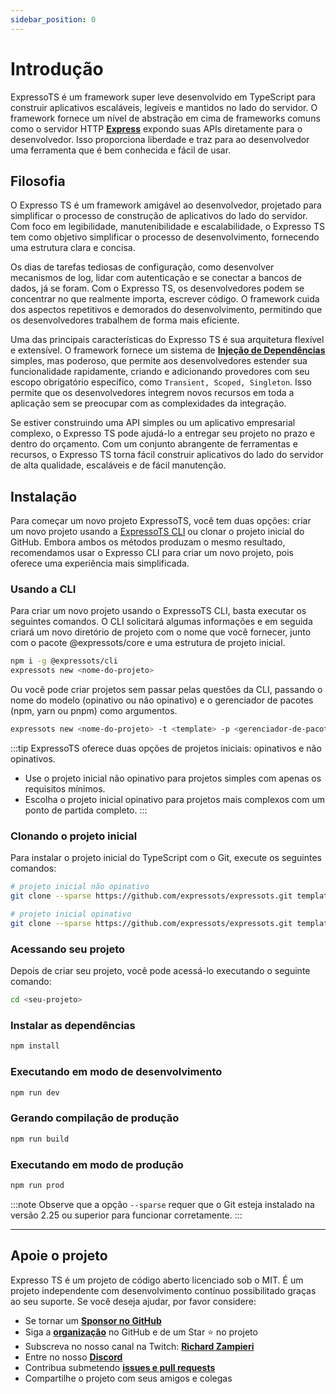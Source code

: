 ```yaml
---
sidebar_position: 0
---
```


# Introdução

ExpressoTS é um framework super leve desenvolvido em TypeScript para construir aplicativos escaláveis, legíveis e mantidos no lado do servidor.
O framework fornece um nível de abstração em cima de frameworks comuns como o servidor HTTP **[Express](https://expressjs.com/)** expondo suas APIs diretamente para o desenvolvedor. Isso proporciona liberdade e traz para ao desenvolvedor uma ferramenta que é bem conhecida e fácil de usar.

## Filosofia

O Expresso TS é um framework amigável ao desenvolvedor, projetado para simplificar o processo de construção de aplicativos do lado do servidor. Com foco em legibilidade, manutenibilidade e escalabilidade, o Expresso TS tem como objetivo simplificar o processo de desenvolvimento, fornecendo uma estrutura clara e concisa.

Os dias de tarefas tediosas de configuração, como desenvolver mecanismos de log, lidar com autenticação e se conectar a bancos de dados, já se foram. Com o Expresso TS, os desenvolvedores podem se concentrar no que realmente importa, escrever código. O framework cuida dos aspectos repetitivos e demorados do desenvolvimento, permitindo que os desenvolvedores trabalhem de forma mais eficiente.

Uma das principais características do Expresso TS é sua arquitetura flexível e extensível. O framework fornece um sistema de **[Injeção de Dependências](di.md)** simples, mas poderoso, que permite aos desenvolvedores estender sua funcionalidade rapidamente, criando e adicionando provedores com seu escopo obrigatório específico, como `Transient, Scoped, Singleton`. Isso permite que os desenvolvedores integrem novos recursos em toda a aplicação sem se preocupar com as complexidades da integração.

Se estiver construindo uma API simples ou um aplicativo empresarial complexo, o Expresso TS pode ajudá-lo a entregar seu projeto no prazo e dentro do orçamento. Com um conjunto abrangente de ferramentas e recursos, o Expresso TS torna fácil construir aplicativos do lado do servidor de alta qualidade, escaláveis e de fácil manutenção.

## Instalação

Para começar um novo projeto ExpressoTS, você tem duas opções: criar um novo projeto usando a [ExpressoTS CLI](../cli/overview.md) ou clonar o projeto inicial do GitHub. Embora ambos os métodos produzam o mesmo resultado, recomendamos usar o Expresso CLI para criar um novo projeto, pois oferece uma experiência mais simplificada.

### Usando a CLI

Para criar um novo projeto usando o ExpressoTS CLI, basta executar os seguintes comandos. O CLI solicitará algumas informações e em seguida criará um novo diretório de projeto com o nome que você fornecer, junto com o pacote @expressots/core e uma estrutura de projeto inicial.

```bash
npm i -g @expressots/cli
expressots new <nome-do-projeto>
```

Ou você pode criar projetos sem passar pelas questões da CLI, passando o nome do modelo (opinativo ou não opinativo) e o gerenciador de pacotes (npm, yarn ou pnpm) como argumentos.

```bash
expressots new <nome-do-projeto> -t <template> -p <gerenciador-de-pacotes>
```

:::tip
ExpressoTS oferece duas opções de projetos iniciais: opinativos e não opinativos. 

- Use o projeto inicial não opinativo para projetos simples com apenas os requisitos mínimos. 
- Escolha o projeto inicial opinativo para projetos mais complexos com um ponto de partida completo.
:::

### Clonando o projeto inicial

Para instalar o projeto inicial do TypeScript com o Git, execute os seguintes comandos:

```bash
# projeto inicial não opinativo
git clone --sparse https://github.com/expressots/expressots.git templates/non_opinionated --filter=blob:none 
```

```bash
# projeto inicial opinativo
git clone --sparse https://github.com/expressots/expressots.git templates/opinionated --filter=blob:none 
```

### Acessando seu projeto

Depois de criar seu projeto, você pode acessá-lo executando o seguinte comando:

```bash
cd <seu-projeto> 
```

### Instalar as dependências

```bash
npm install
```

### Executando em modo de desenvolvimento

```bash
npm run dev
```

### Gerando compilação de produção

```bash
npm run build
```

### Executando em modo de produção

```bash
npm run prod
```

:::note
Observe que a opção `--sparse` requer que o Git esteja instalado na versão 2.25 ou superior para funcionar corretamente.
:::

---

## Apoie o projeto

Expresso TS é um projeto de código aberto licenciado sob o MIT. É um projeto independente com desenvolvimento contínuo possibilitado graças ao seu suporte. Se você deseja ajudar, por favor considere:

- Se tornar um **[Sponsor no GitHub](https://github.com/sponsors/expressots)**
- Siga a **[organização](https://github.com/expressots)** no GitHub e de um Star ⭐ no projeto
- Subscreva no nosso canal na Twitch: **[Richard Zampieri](https://www.twitch.tv/richardzampieri)**
- Entre no nosso **[Discord](https://discord.com/invite/PyPJfGK)**
- Contribua submetendo **[issues e pull requests](https://github.com/expressots/expressots/issues/new/choose)**
- Compartilhe o projeto com seus amigos e colegas